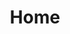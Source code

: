---
html_title: Home
layout: 2006_home
old_website: true
permalink: /146.html
published: true
title: Home
---